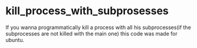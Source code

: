 # kill_process_with_subprosesses
If you wanna programmatically kill a process with all his subprocesses(if the subprocesses are not killed with the main one) this code was made for ubuntu.
